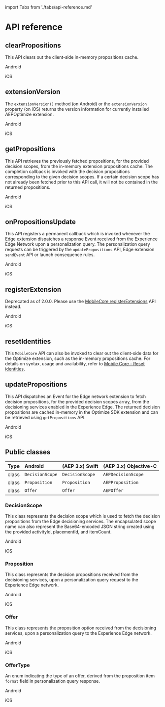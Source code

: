 import Tabs from './tabs/api-reference.md'

# API reference

## clearPropositions

This API clears out the client-side in-memory propositions cache.

<TabsBlock orientation="horizontal" slots="heading, content" repeat="2"/>

Android

<Tabs query="platform=android&api=clear-propositions"/>

iOS

<Tabs query="platform=ios&api=clear-propositions"/>

## extensionVersion

The `extensionVersion()` method (on Android) or the `extensionVersion` property (on iOS) returns the version information for currently installed AEPOptimize extension.

<TabsBlock orientation="horizontal" slots="heading, content" repeat="2"/>

Android

<Tabs query="platform=android&api=extension-version"/>

iOS

<Tabs query="platform=ios&api=extension-version"/>

## getPropositions

This API retrieves the previously fetched propositions, for the provided decision scopes, from the in-memory extension propositions cache. The completion callback is invoked with the decision propositions corresponding to the given decision scopes. If a certain decision scope has not already been fetched prior to this API call, it will not be contained in the returned propositions.

<TabsBlock orientation="horizontal" slots="heading, content" repeat="2"/>

Android

<Tabs query="platform=android&api=get-propositions"/>

iOS

<Tabs query="platform=ios&api=get-propositions"/>

## onPropositionsUpdate

This API registers a permanent callback which is invoked whenever the Edge extension dispatches a response Event received from the Experience Edge Network upon a personalization query. The personalization query requests can be triggered by the `updatePropositions` API, Edge extension `sendEvent` API or launch consequence rules.

<TabsBlock orientation="horizontal" slots="heading, content" repeat="2"/>

Android

<Tabs query="platform=android&api=on-propositions-update"/>

iOS

<Tabs query="platform=ios&api=on-propositions-update"/>

## registerExtension

<InlineAlert variant="warning" slots="text"/>

Deprecated as of 2.0.0. Please use the [MobileCore.registerExtensions](../mobile-core/api-reference.md#registerextensions) API instead.

<TabsBlock orientation="horizontal" slots="heading, content" repeat="2"/>

Android

<Tabs query="platform=android&api=register-extension"/>

iOS

<Tabs query="platform=ios&api=register-extension"/>

## resetIdentities

This `MobileCore` API can also be invoked to clear out the client-side data for the Optimize extension, such as the in-memory propositions cache.
For details on syntax, usage and availability, refer to [Mobile Core - Reset identities](../mobile-core/api-reference.md#reset-identities).

## updatePropositions

This API dispatches an Event for the Edge network extension to fetch decision propositions, for the provided decision scopes array, from the decisioning services enabled in the Experience Edge. The returned decision propositions are cached in-memory in the Optimize SDK extension and can be retrieved using `getPropositions` API.

<TabsBlock orientation="horizontal" slots="heading, content" repeat="2"/>

Android

<Tabs query="platform=android&api=update-propositions"/>

iOS

<Tabs query="platform=ios&api=update-propositions"/>

## Public classes

| Type | Android | (AEP 3.x) Swift | (AEP 3.x) Objective-C |
| :--- | :--- | :--- | :--- |
| class | `DecisionScope` | `DecisionScope` | `AEPDecisionScope` |
| class | `Proposition` | `Proposition` | `AEPProposition` |
| class | `Offer` | `Offer` | `AEPOffer` |

### DecisionScope

This class represents the decision scope which is used to fetch the decision propositions from the Edge decisioning services. The encapsulated scope name can also represent the Base64-encoded JSON string created using the provided activityId, placementId, and itemCount.

<TabsBlock orientation="horizontal" slots="heading, content" repeat="2"/>

Android

<Tabs query="platform=android&api=decisionscope"/>

iOS

<Tabs query="platform=ios&api=decisionscope"/>

### Proposition

This class represents the decision propositions received from the decisioning services, upon a personalization query request to the Experience Edge network.

<TabsBlock orientation="horizontal" slots="heading, content" repeat="2"/>

Android

<Tabs query="platform=android&api=proposition"/>

iOS

<Tabs query="platform=ios&api=proposition"/>

### Offer

This class represents the proposition option received from the decisioning services, upon a personalization query to the Experience Edge network.

<TabsBlock orientation="horizontal" slots="heading, content" repeat="2"/>

Android

<Tabs query="platform=android&api=offer"/>

iOS

<Tabs query="platform=ios&api=offer"/>

### OfferType

An enum indicating the type of an offer, derived from the proposition item `format` field in personalization query response.

<TabsBlock orientation="horizontal" slots="heading, content" repeat="2"/>

Android

<Tabs query="platform=android&api=offertype"/>

iOS

<Tabs query="platform=ios&api=offertype"/>
